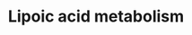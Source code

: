 ---
annotations:
- id: PW:0001063
  parent: classic metabolic pathway
  type: Pathway Ontology
  value: lipoic acid metabolic pathway
- id: PW:0000029
  parent: classic metabolic pathway
  type: Pathway Ontology
  value: fatty acid biosynthetic pathway
- id: PW:0000058
  parent: classic metabolic pathway
  type: Pathway Ontology
  value: fatty acid metabolic pathway
authors:
- MaintBot
- AllanKuchinsky
- AlexanderPico
- Ddigles
- Andra
- DeSl
- Egonw
- Khanspers
citedin: ''
communities: []
description: 'Source: [KEGG Pathways](http://www.genome.jp/kegg-bin/show_pathway?mtu00785).
  The lipoic acid metabolism is a subcategory of the "Metabolism of cofactors and
  vitamins". The salvage pathway is not understood for Mycobacterium tuberculosis,
  and therefore only the biosynthesis is described here.'
last-edited: 2025-03-06
ndex: null
organisms:
- Mycobacterium tuberculosis
redirect_from:
- /index.php/Pathway:WP1667
- /instance/WP1667
- /instance/WP1667_r137617
revision: r137617
schema-jsonld:
- '@context': https://schema.org/
  '@id': https://wikipathways.github.io/pathways/WP1667.html
  '@type': Dataset
  creator:
    '@type': Organization
    name: WikiPathways
  description: 'Source: [KEGG Pathways](http://www.genome.jp/kegg-bin/show_pathway?mtu00785).
    The lipoic acid metabolism is a subcategory of the "Metabolism of cofactors and
    vitamins". The salvage pathway is not understood for Mycobacterium tuberculosis,
    and therefore only the biosynthesis is described here.'
  keywords:
  - Lipoyl-[acp]
  - Octanoyl-[acp]
  - Protein N6-(lipoyl)lysine
  - Protein N6-(octanoyl)lysine
  - lipA
  - lipB
  license: CC0
  name: Lipoic acid metabolism
seo: CreativeWork
title: Lipoic acid metabolism
wpid: WP1667
---